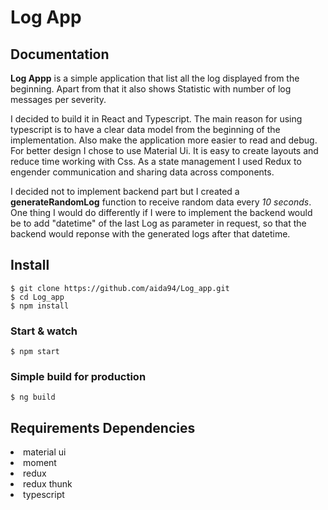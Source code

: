 # Log App

## Documentation

<b>Log Appp</b> is a simple application that list all the log displayed from the beginning. Apart from that it also shows Statistic with number of log messages per severity.

I decided to build it in React and Typescript. The main reason for using typescript is to have a clear data model from the beginning of the implementation. Also make the application more easier to read and debug. For better design I chose to use Material Ui. It is easy to create layouts and reduce time working with Css. As a state management I used Redux to engender communication and sharing data across components.

I decided not to implement backend part but I created a <b>generateRandomLog</b> function to receive random data every <i>10 seconds</i>.
One thing I would do differently if I were to implement the backend would be to add "datetime" of the last Log as parameter in request, so that the backend would reponse with the generated logs after that datetime.


## Install

    $ git clone https://github.com/aida94/Log_app.git
    $ cd Log_app
    $ npm install
    
 ### Start & watch

    $ npm start

### Simple build for production

    $ ng build
    
## Requirements Dependencies  
<li>material ui</li>
<li>moment</li>
<li>redux</li>
<li>redux thunk</li>
<li>typescript</li>
